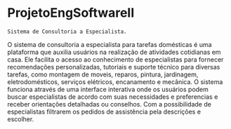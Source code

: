 # ProjetoEngSoftwareII
 
    Sistema de Consultoria a Especialista.

 O sistema de consultoria a especialista para tarefas domésticas é uma plataforma que auxilia usuários na realização de atividades cotidianas em casa. Ele facilita o acesso ao conhecimento de especialistas para fornecer recomendações personalizadas, tutoriais e suporte técnico para diversas tarefas, como montagem de moveis, reparos, pintura, jardinagem, eletrodomésticos, serviços elétricos, encanamento e mecânica.
O sistema funciona através de uma interface interativa onde os usuários podem buscar especialistas de acordo com suas necessidades e preferencias e receber orientações detalhadas ou conselhos. Com a possibilidade de especialistas filtrarem os pedidos de assistência pela descrições e escolher.
